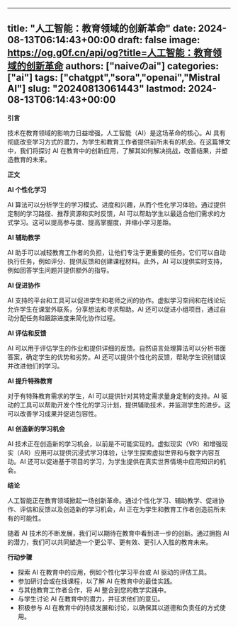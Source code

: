 
---
title: "人工智能：教育领域的创新革命"
date: 2024-08-13T06:14:43+00:00
draft: false
image: https://og.g0f.cn/api/og?title=人工智能：教育领域的创新革命
authors: ["naiveのai"]
categories: ["ai"]
tags: ["chatgpt","sora","openai","Mistral AI"]
slug: "20240813061443"
lastmod: 2024-08-13T06:14:43+00:00
---
**引言**

技术在教育领域的影响力日益增强，人工智能（AI）是这场革命的核心。AI 具有彻底改变学习方式的潜力，为学生和教育工作者提供前所未有的机会。在这篇博文中，我们将探讨 AI 在教育中的创新应用，了解其如何解决挑战，改善结果，并塑造教育的未来。

**正文**

**AI 个性化学习**

AI 算法可以分析学生的学习模式、进度和兴趣，从而个性化学习体验。通过提供定制的学习路径、推荐资源和实时反馈，AI 可以帮助学生以最适合他们需求的方式学习。这可以提高参与度、提高掌握度，并缩小学习差距。

**AI 辅助教学**

AI 助手可以减轻教育工作者的负担，让他们专注于更重要的任务。它们可以自动执行任务，例如评分、提供反馈和创建课程材料。此外，AI 可以提供实时支持，例如回答学生问题并提供额外的指导。

**AI 促进协作**

AI 支持的平台和工具可以促进学生和老师之间的协作。虚拟学习空间和在线论坛允许学生在课堂外联系，分享想法和寻求帮助。AI 还可以促进小组项目，通过自动分配任务和跟踪进度来简化协作过程。

**AI 评估和反馈**

AI 可以用于评估学生的作业和提供详细的反馈。自然语言处理算法可以分析书面答案，确定学生的优势和劣势。AI 还可以提供个性化的反馈，帮助学生识别错误并改进他们的学习。

**AI 提升特殊教育**

对于有特殊教育需求的学生，AI 可以提供针对其特定需求量身定制的支持。AI 驱动的工具可以帮助开发个性化的学习计划，提供辅助技术，并监测学生的进步。这可以改善学习成果并促进包容性。

**AI 创造新的学习机会**

AI 技术正在创造新的学习机会，以前是不可能实现的。虚拟现实（VR）和增强现实（AR）应用可以提供沉浸式学习体验，让学生探索虚拟世界和与数字内容互动。AI 还可以促进基于项目的学习，为学生提供在真实世界情境中应用知识的机会。

**结论**

人工智能正在教育领域掀起一场创新革命。通过个性化学习、辅助教学、促进协作、评估和反馈以及创造新的学习机会，AI 正在为学生和教育工作者创造前所未有的可能性。

随着 AI 技术的不断发展，我们可以期待在教育中看到进一步的创新。通过拥抱 AI 的潜力，我们可以共同塑造一个更公平、更有效、更引人入胜的教育未来。

**行动步骤**

* 探索 AI 在教育中的应用，例如个性化学习平台或 AI 驱动的评估工具。
* 参加研讨会或在线课程，以了解 AI 在教育中的最佳实践。
* 与其他教育工作者合作，将 AI 整合到您的教学实践中。
* 与学生讨论 AI 在教育中的潜力，并征求他们的意见。
* 积极参与 AI 在教育中的持续发展和讨论，以确保其以道德和负责任的方式使用。